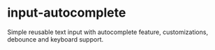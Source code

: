 # input-autocomplete

Simple reusable text input with autocomplete feature, customizations, debounce and keyboard support.